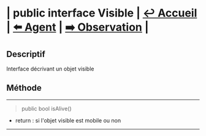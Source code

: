 # **| public interface Visible |** [**↩️ Accueil**](../../doc.md) **|** [**⬅️ Agent**](../Agent.md) **|** [**➡️ Observation**](./Observation.md) **|**

## **Descriptif**

Interface décrivant un objet visible

## **Méthode**

---

> public bool isAlive()

* return : si l'objet visible est mobile ou non

---